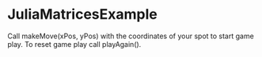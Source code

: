 # JuliaMatricesExample
Call makeMove(xPos, yPos) with the coordinates of your spot to start game play.
To reset game play call playAgain().
